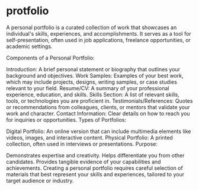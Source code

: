 # protfolio
A personal portfolio is a curated collection of work that showcases an individual's skills, experiences, and accomplishments. 
It serves as a tool for self-presentation, often used in job applications, freelance opportunities, or academic settings.

Components of a Personal Portfolio:

Introduction: A brief personal statement or biography that outlines your background and objectives.
Work Samples: Examples of your best work, which may include projects, designs, writing samples, or case studies relevant to your field.
Resume/CV: A summary of your professional experience, education, and skills.
Skills Section: A list of relevant skills, tools, or technologies you are proficient in.
Testimonials/References: Quotes or recommendations from colleagues, clients, or mentors that validate your work and character.
Contact Information: Clear details on how to reach you for inquiries or opportunities.
Types of Portfolios:

Digital Portfolio: An online version that can include multimedia elements like videos, images, and interactive content.
Physical Portfolio: A printed collection, often used in interviews or presentations.
Purpose:

Demonstrates expertise and creativity.
Helps differentiate you from other candidates.
Provides tangible evidence of your capabilities and achievements.
Creating a personal portfolio requires careful selection of materials that best represent your skills and experiences, tailored to your target audience or industry.
